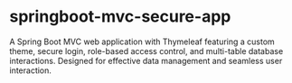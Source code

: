 # springboot-mvc-secure-app
A Spring Boot MVC web application with Thymeleaf featuring a custom theme, secure login, role-based access control, and multi-table database interactions. Designed for effective data management and seamless user interaction.
